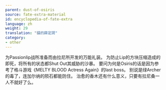 ```yaml
---
parent: dust-of-osiris
source: fate-extra-material
id: encyclopedia-of-fate-extra
language: zh
weight: 29
translation: "貓的薛定諤"
category:
- other
---
```


为Passionlip战所准备而由拉尼所开发的万能礼装。
为防止Lip的方块压缩造成的即死，将所有的状态都Shut Out其威胁的沙暴。
要问为何是Osiris的话是因为参考了格斗游戏《MELTY BLOOD Actress Again》的last boss。
别说是绿Archer的毒了，连加尔纳的陨石都能防住。
治愈的香木还有什么意义，只要有拉尼桑一人不就好了么。
